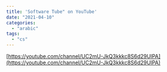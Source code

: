 ```yaml
---
title: 'Software Tube" on YouTube'
date: "2021-04-10"
categories:
  - "arabic"
tags:
  - "cs"
---
```


[https://youtube.com/channel/UC2mU-JkQ3kkkc8S6d29UlPA](https://youtube.com/channel/UC2mU-JkQ3kkkc8S6d29UlPA)
